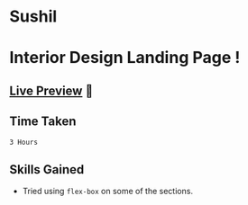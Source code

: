 # Sushil

# Interior Design Landing Page !

## [Live Preview](https://neon-puppy-50402a.netlify.app/) :link:

## Time Taken 
```
3 Hours
```

## Skills Gained

- Tried using `flex-box` on some of the sections.